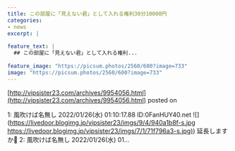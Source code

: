 ```yaml
---
title: この部屋に「見えない君」として入れる権利30分10000円
categories:
- news
excerpt: |
  
feature_text: |
  ## この部屋に「見えない君」として入れる権利...
  
feature_image: "https://picsum.photos/2560/600?image=733"
image: "https://picsum.photos/2560/600?image=733"
---
```


[http://vipsister23.com/archives/9954056.html](http://vipsister23.com/archives/9954056.html)
posted on 

<!--more-->

1: 風吹けば名無し 2022/01/26(水) 01:10:17.88 ID:0FanHUY40.net ![](https://livedoor.blogimg.jp/vipsister23/imgs/9/4/940a1b8f-s.jpg [https://livedoor.blogimg.jp/vipsister23/imgs/7/1/71f796a3-s.jpg)](https://livedoor.blogimg.jp/vipsister23/imgs/7/1/71f796a3-s.jpg)) 延長しますか🤔 2: 風吹けば名無し 2022/01/26(水) 01...
